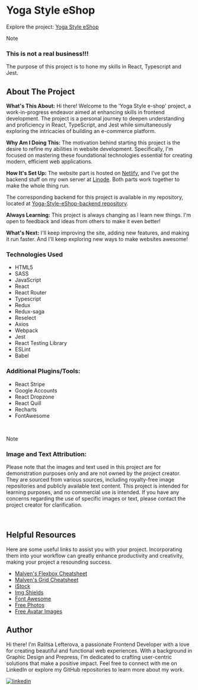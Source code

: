 # Yoga Style eShop 

Explore the project: [Yoga Style eShop](https://yoga-style-eshop.netlify.app)


> [!NOTE]  
>
> ### This is not a real business!!!
>
> The purpose of this project is to hone my skills in React, Typescript and Jest.


## About The Project

**What's This About:** Hi there! Welcome to the 'Yoga Style e-shop' project, a work-in-progress endeavor aimed at enhancing skills in frontend development. The project is a personal journey to deepen understanding and proficiency in React, TypeScript, and Jest while simultaneously exploring the intricacies of building an e-commerce platform.

**Why Am I Doing This:** The motivation behind starting this project is the desire to refine my abilities in website development. Specifically, I'm focused on mastering these foundational technologies essential for creating modern, efficient web applications.

**How It's Set Up:** The website part is hosted on [Netlify](https://www.netlify.com/), and I've got the backend stuff on my own server at [Linode](https://www.linode.com/). Both parts work together to make the whole thing run.

The corresponding backend for this project is available in my repository, located at [Yoga-Style-eShop-backend repository](https://github.com/RalitsaLefterova/Yoga-Style-eShop-backend).

**Always Learning:** This project is always changing as I learn new things. I'm open to feedback and ideas from others to make it even better!

**What's Next:** I'll keep improving the site, adding new features, and making it run faster. And I'll keep exploring new ways to make websites awesome!


### Technologies Used

- HTML5
- SASS
- JavaScript
- React
- React Router
- Typescript
- Redux
- Redux-saga
- Reselect
- Axios
- Webpack
- Jest
- React Testing Library
- ESLint
- Babel

### Additional Plugins/Tools:

- React Stripe
- Google Accounts
- React Dropzone
- React Quill
- Recharts
- FontAwesome


<br />

> [!NOTE]  
>
> ### Image and Text Attribution:
>
> Please note that the images and text used in this project are for demonstration purposes only and are not owned by the project creator. They are sourced from various sources, including royalty-free image repositories and publicly available text content. This project is intended for learning purposes, and no commercial use is intended. If you have any concerns regarding the use of specific images or text, please contact the project creator for clarification.

<br />

## Helpful Resources

Here are some useful links to assist you with your project. Incorporating them into your workflow can greatly enhance productivity and creativity, making your project a resounding success.

- [Malven's Flexbox Cheatsheet](https://flexbox.malven.co/)
- [Malven's Grid Cheatsheet](https://grid.malven.co/)
- [iStock](https://www.istockphoto.com/)
- [Img Shields](https://shields.io)
- [Font Awesome](https://fontawesome.com)
- [Free Photos](https://www.vecteezy.com/free-photos)
- [Free Avatar Images](https://www.freepik.com/free-photos-vectors/avatar)

## Author

Hi there! I'm Ralitsa Lefterova, a passionate Frontend Developer with a love for creating beautiful and functional web experiences. With a background in Graphic Design and Prepress, I'm dedicated to crafting user-centric solutions that make a positive impact. Feel free to connect with me on LinkedIn or explore my GitHub repositories to learn more about my work.

[![linkedin](https://img.shields.io/badge/Ralitsa_Lefterova-0077B5?style=for-the-badge&logo=linkedin&logoColor=white)](https://www.linkedin.com/in/ralitsalefterova/)